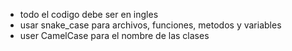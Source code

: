 - todo el codigo debe ser en ingles
- usar snake_case para archivos, funciones, metodos y variables
- user CamelCase para el nombre de las clases